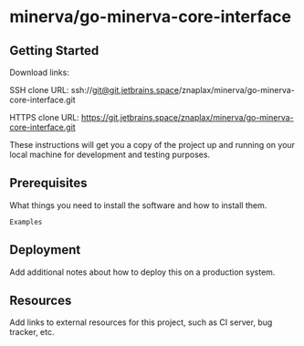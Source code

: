 # minerva/go-minerva-core-interface



## Getting Started

Download links:

SSH clone URL: ssh://git@git.jetbrains.space/znaplax/minerva/go-minerva-core-interface.git

HTTPS clone URL: https://git.jetbrains.space/znaplax/minerva/go-minerva-core-interface.git



These instructions will get you a copy of the project up and running on your local machine for development and testing purposes.

## Prerequisites

What things you need to install the software and how to install them.

```
Examples
```

## Deployment

Add additional notes about how to deploy this on a production system.

## Resources

Add links to external resources for this project, such as CI server, bug tracker, etc.
